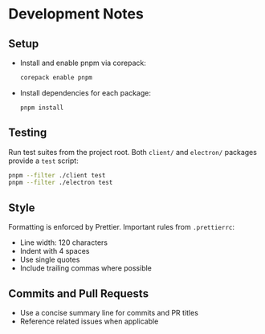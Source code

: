# Development Notes

## Setup

- Install and enable pnpm via corepack:

  ```bash
  corepack enable pnpm
  ```

- Install dependencies for each package:

  ```bash
  pnpm install
  ```

## Testing

Run test suites from the project root. Both `client/` and `electron/` packages provide a `test` script:

```bash
pnpm --filter ./client test
pnpm --filter ./electron test
```

## Style

Formatting is enforced by Prettier. Important rules from `.prettierrc`:

- Line width: 120 characters
- Indent with 4 spaces
- Use single quotes
- Include trailing commas where possible

## Commits and Pull Requests

- Use a concise summary line for commits and PR titles
- Reference related issues when applicable

